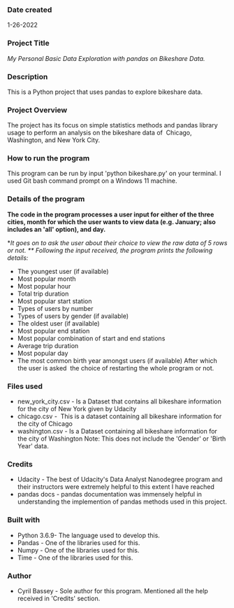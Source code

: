 ### Date created
1-26-2022

### Project Title
*My Personal Basic Data Exploration with pandas on Bikeshare Data.*

### Description
This is a Python project that uses pandas to explore bikeshare data.


### Project Overview

The project has its focus on simple statistics methods and pandas library usage to perform an analysis on the bikeshare data of  Chicago, Washington, and New York City.

### How to run the program

This program can be run by input 'python bikeshare.py' on your terminal. I used Git bash command prompt on a Windows 11 machine.


### Details of the program

**The code in the program processes a user input for either of the three cities, month for which the user wants to view data (e.g. January; also includes an 'all' option), and day.**

**It goes on to ask the user about their choice to view the raw data of 5 rows or not. **
*Following the input received, the program prints the following details:**

- The youngest user (if available)
- Most popular month
- Most popular hour
- Total trip duration
- Most popular start station
- Types of users by number
- Types of users by gender (if available)
- The oldest user (if available)
- Most popular end station
- Most popular combination of start and end stations
- Average trip duration
- Most popular day
- The most common birth year amongst users (if available)
After which the user is asked  the choice of restarting the whole program or not.

### Files used
- new_york_city.csv - Is a Dataset that contains all bikeshare information for the city of New York given by Udacity
- chicago.csv -  This is a dataset containing all bikeshare information for the city of Chicago 
- washington.csv - Is a Dataset containing all bikeshare information for the city of Washington Note: This does not include the 'Gender' or 'Birth Year' data.

### Credits
- Udacity - The best of Udacity's Data Analyst Nanodegree program and their instructors were extremely helpful to this extent I have reached
- pandas docs - pandas documentation was immensely helpful in understanding the implemention of pandas methods used in this project.

### Built with

- Python 3.6.9- The language used to develop this.
- Pandas - One of the libraries used for this.
- Numpy - One of the libraries used for this.
- Time - One of the libraries used for this.

### Author

- Cyril Bassey - Sole author for this program. Mentioned all the help received in 'Credits' section. 
